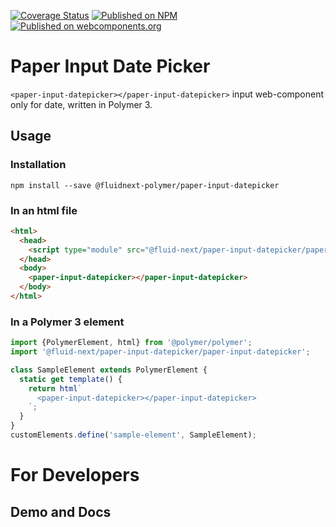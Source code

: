 [![Coverage Status](https://coveralls.io/repos/github/fluidnext/paper-input-datepicker/badge.svg?branch=master)](https://coveralls.io/github/fluidnext/paper-input-datepicker?branch=master)
[![Published on NPM](https://img.shields.io/npm/v/%40fluidnext-polymer%2Fpaper-input-datepicker.svg)](https://www.npmjs.com/package/%40fluidnext-polymer%2Fpaper-input-datepicker)
[![Published on webcomponents.org](https://img.shields.io/badge/webcomponents.org-published-blue.svg)](https://www.webcomponents.org/element/%40fluidnext-polymer%2Fpaper-input-datepicker)

# Paper Input Date Picker

`<paper-input-datepicker></paper-input-datepicker>` input web-component only for date, written in Polymer 3.

## Usage

### Installation
```
npm install --save @fluidnext-polymer/paper-input-datepicker
```

### In an html file
```html
<html>
  <head>
    <script type="module" src="@fluid-next/paper-input-datepicker/paper-input-datepicker.js"></script>
  </head>
  <body>
    <paper-input-datepicker></paper-input-datepicker>
  </body>
</html>
```

### In a Polymer 3 element
```js
import {PolymerElement, html} from '@polymer/polymer';
import '@fluid-next/paper-input-datepicker/paper-input-datepicker';

class SampleElement extends PolymerElement {
  static get template() {
    return html`
      <paper-input-datepicker></paper-input-datepicker>
    `;
  }
}
customElements.define('sample-element', SampleElement);
```

# For Developers

## Demo and Docs

<!-- #### Custome Style, from outside TODO
Find some test on the various demo file.

**_--paper-autocomplete-main-color_**: Color for autocomplete details (border & icons).  
**_--paper-input-font-color_**: Font color only for input value.  
**_--paper-suggestions-color_**: Font color for item suggestions.  
**_--suggestions-item-min-height_**: Min heigth for item suggestions.  
**_--paper-autocomplete-min-height_**: Min heigth for the autocomplete, that wrap also the suggestions. -->

<!-- ## Testing & Demo

### First step clone repo & install dependencies:
```
git clone https://github.com/fluidnext/paper-autocomplete.git
cd paper-autocomplete
npm install
```

### To run test whit polymer use:
```
npm run test //Test for all installed browser in your pc
npm run test-safari //Test only for safari browser
```

#### If you have the problem with polymer test, try this (I use this method):

1. open the serve with polymer serve;
```
npm run serve
```
2. run debbuger with vscode or open demo path in your localhost by terminal;
```
open http://localhost:8081/components/@fluid-next/paper-autocomplete/test/paper-autocomplete-test.html 
```

##### Difference Usage between VScode and not
With VScode you see the result and log in the **_DEBUG CONSOLE_**.  
Without VScode you must use the **_Inspect Element_** of your default Browser.  
If will you use VScode, **_remember_**, you must config the debbuger in .vscode folder.  
(my .vscode folder is ignored by gitignore)

### To run demo
```
npm run serve
```
-->